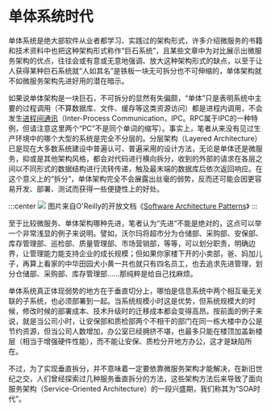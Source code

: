 # 单体系统时代

单体系统是绝大部软件从业者都学习、实践过的架构形式，许多介绍微服务的书籍和技术资料中也把这种架构形式称作“巨石系统”，且某些文章中为对比展示出微服务架构的优点，往往会或有意或无意地强调、放大这种架构形式的缺点，以至于让人获得某种巨石系统就“人如其名”是铁板一块无可拆分也不可伸缩的，单体架构就不如微服务架构先进好用的潜在暗示。

如果说单体架构是一块巨石，不可拆分的显然有失偏颇，“单体”只是表明系统中主要的过程调用（不算数据库、文件、缓存等这类资源访问）都是进程内调用，不会发生[进程间通讯](https://zh.wikipedia.org/wiki/%E8%A1%8C%E7%A8%8B%E9%96%93%E9%80%9A%E8%A8%8A)（Inter-Process Communication，IPC。RPC属于IPC的一种特例，但请注意这里两个“PC”不是同个单词的缩写）。事实上，笔者从来没有见过生产环境中的哪个大型的系统是完全不分层的。分层架构（Layered Architecture）已是现在大多数系统建设中普遍认可、普遍采用的设计方法，无论是单体还是微服务，抑或是其他架构风格，都会对代码进行横向拆分，收到的外部的请求在各层之间以不同形式的数据结构进行流转传递，触及最末端的数据库后依次返回响应。在这个意义上的“拆分”，单体架构完全不会展露出丝毫的弱势，反而还可能会因更容易开发、部署、测试而获得一些便捷性上的好处。

:::center
![](D:/develop/awesome-fenix/architecture/architect-history/images/layed-arch.png)
图片来自O'Reilly的开放文档《[Software Architecture Patterns](https://www.oreilly.com/programming/free/files/software-architecture-patterns.pdf)》
:::

至于比较微服务、单体架构哪种先进，笔者认为“先进”不能是绝对的，这点可以举一个非常浅显的例子来说明。譬如，沃尔玛将超市分为仓储部、采购部、安保部、库存管理部、巡检部、质量管理部、市场营销部，等等，可以划分职责，明确边界，让管理能力能支持企业的成长规模；但如果你家楼下开的小卖部，爸、妈加儿子，再算上看家的中华田园犬小黄一共也就只有四名员工，也去追求先进管理，划分仓储部、采购部、库存管理部……那纯粹是给自己找麻烦。

单体系统真正体现弱势的地方在于垂直切分上，哪怕是信息系统中两个相互毫无关联的子系统，也必须部署到一起。当系统规模小时这是优势，但系统规模大的时候，修改时候的部署成本、技术升级时的迁移成本都会变得高昂。按前面的例子来说，就是当公司小时，让安保部和质检部两个不相干的部门在同一栋大楼中办公是节约资源，但当公司人数增加，办公室已经拥挤不堪，也最多只能在楼顶加盖新楼层（相当于增强硬件性能），而不能让安保、质检分开地方办公，这才是缺陷所在。

不过，为了实现垂直拆分，并不意味着一定要依靠微服务架构才能解决，在新旧世纪之交，人们曾经探索过几种服务垂直拆分的方法，这些架构方法后来导致了面向服务架构（Service-Oriented Architecture）的一段兴盛期，我们称其为“SOA时代”。